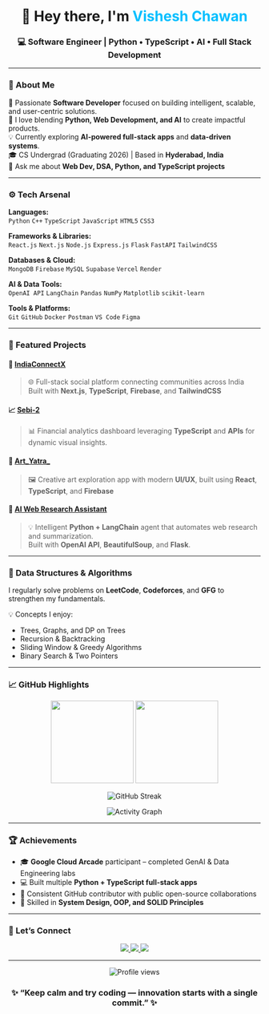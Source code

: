 <!-- VisheshChawan/VisheshChawan README.md -->

<h1 align="center">👋 Hey there, I'm <span style="color:#00BFFF;">Vishesh Chawan</span></h1>
<h3 align="center">💻 Software Engineer | Python • TypeScript • AI • Full Stack Development</h3>

---

### 🧠 About Me
🚀 Passionate **Software Developer** focused on building intelligent, scalable, and user-centric solutions.  
🎯 I love blending **Python, Web Development, and AI** to create impactful products.  
💡 Currently exploring **AI-powered full-stack apps** and **data-driven systems**.  
🎓 CS Undergrad (Graduating 2026) | Based in **Hyderabad, India**  
💬 Ask me about **Web Dev, DSA, Python, and TypeScript projects**  

---

### ⚙️ Tech Arsenal
**Languages:**  
`Python` `C++` `TypeScript` `JavaScript` `HTML5` `CSS3`

**Frameworks & Libraries:**  
`React.js` `Next.js` `Node.js` `Express.js` `Flask` `FastAPI` `TailwindCSS`

**Databases & Cloud:**  
`MongoDB` `Firebase` `MySQL` `Supabase` `Vercel` `Render`

**AI & Data Tools:**  
`OpenAI API` `LangChain` `Pandas` `NumPy` `Matplotlib` `scikit-learn`

**Tools & Platforms:**  
`Git` `GitHub` `Docker` `Postman` `VS Code` `Figma`

---

### 🌟 Featured Projects

#### 🧩 [IndiaConnectX](https://github.com/VisheshChawan/IndiaConnectX)
> 🌐 Full-stack social platform connecting communities across India  
> Built with **Next.js**, **TypeScript**, **Firebase**, and **TailwindCSS**

#### 📈 [Sebi-2](https://github.com/VisheshChawan/Sebi-2)
> 📊 Financial analytics dashboard leveraging **TypeScript** and **APIs** for dynamic visual insights.

#### 🎨 [Art_Yatra_](https://github.com/VisheshChawan/Art_Yatra_)
> 🖼️ Creative art exploration app with modern **UI/UX**, built using **React**, **TypeScript**, and **Firebase**

#### 🤖 [AI Web Research Assistant](#)
> 💡 Intelligent **Python + LangChain** agent that automates web research and summarization.  
> Built with **OpenAI API**, **BeautifulSoup**, and **Flask**.

---

### 🧩 Data Structures & Algorithms
I regularly solve problems on **LeetCode**, **Codeforces**, and **GFG** to strengthen my fundamentals.

💡 Concepts I enjoy:
- Trees, Graphs, and DP on Trees  
- Recursion & Backtracking  
- Sliding Window & Greedy Algorithms  
- Binary Search & Two Pointers  

---

### 📈 GitHub Highlights
<p align="center">
  <img src="https://github-readme-stats.vercel.app/api?username=VisheshChawan&show_icons=true&theme=tokyonight&count_private=true" height="165" />
  <img src="https://github-readme-stats.vercel.app/api/top-langs/?username=VisheshChawan&layout=compact&theme=tokyonight&langs_count=6&hide=css,html,shell&custom_title=Most%20Used%20Languages&bg_color=1A1B27&text_color=FFFFFF&title_color=00BFFF&hide_border=true&card_width=340&langs=Python:54,TypeScript:22,JavaScript:12,C++:7,Others:5" height="165" />
</p>

<p align="center">
  <img src="https://streak-stats.demolab.com?user=VisheshChawan&theme=tokyonight" alt="GitHub Streak" />
</p>

<p align="center">
  <img src="https://github-readme-activity-graph.vercel.app/graph?username=VisheshChawan&theme=react-dark" alt="Activity Graph" />
</p>

---

### 🏆 Achievements
- 🎓 **Google Cloud Arcade** participant – completed GenAI & Data Engineering labs  
- 💻 Built multiple **Python + TypeScript full-stack apps**  
- 🌟 Consistent GitHub contributor with public open-source collaborations  
- 🧠 Skilled in **System Design, OOP, and SOLID Principles**

---

### 🤝 Let’s Connect
<p align="center">
  <a href="https://linkedin.com/in/visheshchawan" target="_blank">
    <img src="https://img.shields.io/badge/LinkedIn-Vishesh%20Chawan-blue?style=for-the-badge&logo=linkedin" />
  </a>
  <a href="mailto:visheshchawan@email.com">
    <img src="https://img.shields.io/badge/Email-visheshchawan%40email.com-red?style=for-the-badge&logo=gmail" />
  </a>
  <a href="https://visheshchawan.github.io" target="_blank">
    <img src="https://img.shields.io/badge/Portfolio-Website-green?style=for-the-badge&logo=firefox" />
  </a>
</p>

---

<p align="center">
  <img src="https://komarev.com/ghpvc/?username=VisheshChawan&color=blue" alt="Profile views" />
</p>

<h3 align="center">✨ “Keep calm and try coding — innovation starts with a single commit.” ✨</h3>

